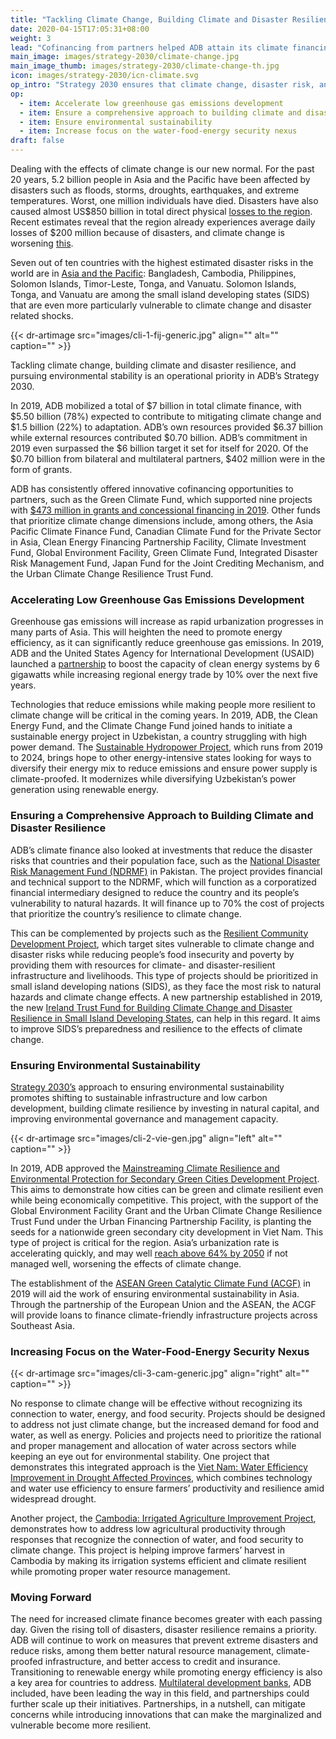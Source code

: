 ```yaml
---
title: "Tackling Climate Change, Building Climate and Disaster Resilience, and Enhancing Environmental Sustainability"
date: 2020-04-15T17:05:31+08:00
weight: 3
lead: "Cofinancing from partners helped ADB attain its climate financing target of $6 billion a year ahead of schedule. The financing partnerships prioritized disaster resilience interventions, such as improving natural resource management, climate-proofing infrastructure, and improving access to credit and insurance, while the helping countries to transition to renewable clean energy sources."
main_image: images/strategy-2030/climate-change.jpg
main_image_thumb: images/strategy-2030/climate-change-th.jpg
icon: images/strategy-2030/icn-climate.svg
op_intro: "Strategy 2030 ensures that climate change, disaster risk, and environmental considerations are fully mainstreamed in its operational strategies, country programming, and project design and implementation. It aims to"
op: 
  - item: Accelerate low greenhouse gas emissions development
  - item: Ensure a comprehensive approach to building climate and disaster resilience
  - item: Ensure environmental sustainability
  - item: Increase focus on the water-food-energy security nexus
draft: false
---
```


Dealing with the effects of climate change is our new normal. For the past 20 years, 5.2 billion people in Asia and the Pacific have been affected by disasters such as floods, storms, droughts, earthquakes, and extreme temperatures. Worst, one million individuals have died. Disasters have also caused almost US$850 billion in total direct physical [losses to the region](https://www.adb.org/news/infographics/climate-change-and-disasters-asia-and-pacific). Recent estimates reveal that the region already experiences average daily losses of $200  million because of disasters, and climate change is worsening [this](https://www.adb.org/sites/default/files/institutional-document/358881/ccof-2017-2030.pdf).  

Seven out of ten countries with the highest estimated disaster risks in the world are in [Asia and the Pacific](https://www.adb.org/news/infographics/climate-change-and-disasters-asia-and-pacific): Bangladesh, Cambodia, Philippines, Solomon Islands, Timor-Leste, Tonga, and Vanuatu. Solomon Islands, Tonga, and Vanuatu are among the small island developing states (SIDS) that are even more particularly vulnerable to climate change and disaster related shocks.

{{< dr-artimage src="images/cli-1-fij-generic.jpg" align="" alt="" caption="" >}}

Tackling climate change, building climate and disaster resilience, and pursuing environmental stability is an operational priority in ADB’s Strategy 2030.  

In 2019, ADB mobilized a total of $7 billion in total climate finance, with $5.50 billion (78%) expected to contribute to mitigating climate change and $1.5 billion (22%) to adaptation. ADB’s own resources provided $6.37 billion while external resources contributed $0.70 billion. ADB’s commitment in 2019 even surpassed the $6 billion target it set for itself for 2020. Of the $0.70 billion from bilateral and multilateral partners, $402 million were in the form of grants.

ADB has consistently offered innovative cofinancing opportunities to partners, such as the Green Climate Fund, which supported nine projects with  [$473 million in grants and concessional financing in 2019](https://www.adb.org/news/op-ed/banking-action-how-adb-achieved-2020-climate-finance-milestone-one-year-ahead-time).  Other funds that prioritize climate change dimensions include, among others, the Asia Pacific Climate Finance Fund, Canadian Climate Fund for the Private Sector in Asia, Clean Energy Financing Partnership Facility, Climate Investment Fund, Global Environment Facility, Green Climate Fund, Integrated Disaster Risk Management Fund, Japan Fund for the Joint Crediting Mechanism, and the Urban Climate Change Resilience Trust Fund.
 
### Accelerating Low Greenhouse Gas Emissions Development

Greenhouse gas emissions will increase as rapid urbanization progresses in many parts of Asia. This will heighten the need to promote energy efficiency, as it can significantly reduce greenhouse gas emissions. In 2019, ADB and the United States Agency for International Development (USAID) launched a [partnership](https://www.adb.org/news/usaid-adb-partner-expand-asia-and-pacifics-sustainable-energy-market) to boost the capacity of clean energy systems by 6 gigawatts while increasing regional energy trade by 10% over the next five years.  

Technologies that reduce emissions while making people more resilient to climate change will be critical in the coming years. In 2019, ADB, the Clean Energy Fund, and the Climate Change Fund joined hands to initiate a sustainable energy project in Uzbekistan, a country struggling with high power demand. The [Sustainable Hydropower Project](https://www.adb.org/projects/50130-002/main#project-pds), which runs from 2019 to 2024, brings hope to other energy-intensive states looking for ways to diversify their energy mix to reduce emissions and ensure power supply is climate-proofed. It modernizes while diversifying Uzbekistan’s power generation using renewable energy. 

### Ensuring a Comprehensive Approach to Building Climate and Disaster Resilience

ADB’s climate finance also looked at investments that reduce the disaster risks that countries and their  population face, such as the [National Disaster Risk Management Fund (NDRMF)](https://www.adb.org/projects/50316-002/main#project-pds) in Pakistan. The project provides financial and technical support to the NDRMF, which will function as a corporatized financial intermediary designed to reduce the country and its people’s vulnerability to natural hazards. It will finance up to 70% the cost of projects that prioritize the country’s resilience to climate change. 

This can be complemented by projects such as the [Resilient Community Development Project](https://www.adb.org/projects/51242-002/main#project-pds),  which target sites vulnerable to climate change and disaster risks while reducing people’s food insecurity and poverty by providing them with resources for climate- and disaster-resilient infrastructure and livelihoods. This type of projects should be prioritized in small island developing nations (SIDS), as they face the most risk to natural hazards and climate change effects. A new partnership established in 2019, the new [Ireland Trust Fund for Building Climate Change and Disaster Resilience in Small Island Developing States](https://www.adb.org/news/adb-ireland-establish-fund-boost-climate-disaster-resilience-pacific), can help in this regard. It aims to improve SIDS’s preparedness and resilience to the effects of climate change. 

### Ensuring Environmental Sustainability

[Strategy 2030’s](https://www.adb.org/sites/default/files/institutional-document/495961/strategy-2030-op3-climate-change-resilience-sustainability.pdf) approach to ensuring environmental sustainability promotes shifting to sustainable infrastructure and low carbon development, building climate resilience by investing in natural capital, and improving environmental governance and management capacity.

{{< dr-artimage src="images/cli-2-vie-gen.jpg" align="left" alt="" caption="" >}}

In 2019, ADB approved the [Mainstreaming Climate Resilience and Environmental Protection for Secondary Green Cities Development Project](https://www.adb.org/projects/47274-003/main#project-pds). This aims to demonstrate how cities can be green and climate resilient even while being economically competitive. This project, with the support of the Global Environment Facility Grant and the Urban Climate Change Resilience Trust Fund under the Urban Financing Partnership Facility, is planting the seeds for a nationwide green secondary city development in Viet Nam. This type of project is critical for the region. Asia’s urbanization rate is accelerating quickly, and may well [reach above 64% by 2050](https://www.adb.org/sites/default/files/publication/524596/ado2019-update-theme-chapter.pdf) if not managed well, worsening the effects of climate change. 

The establishment of the [ASEAN Green Catalytic Climate Fund (ACGF)](https://www.adb.org/what-we-do/funds/asean-catalytic-green-finance-facility/main) in 2019 will aid the work of ensuring environmental sustainability in Asia. Through the partnership of the European Union and the ASEAN, the ACGF will provide loans to finance climate-friendly infrastructure projects across Southeast Asia.

### Increasing Focus on the Water-Food-Energy Security Nexus

{{< dr-artimage src="images/cli-3-cam-generic.jpg" align="right" alt="" caption="" >}}

No response to climate change will be effective without recognizing its connection to water, energy, and food security. Projects should be designed to address not just climate change, but the increased demand for food and water, as well as energy. Policies and projects need to prioritize the rational and proper management and allocation of water across sectors while keeping an eye out for environmental stability. One project that demonstrates this integrated approach is the [Viet Nam: Water Efficiency Improvement in Drought Affected Provinces](https://www.adb.org/projects/49404-001/main), which combines technology and water use efficiency to ensure farmers’ productivity and resilience amid widespread drought.


Another project, the [Cambodia: Irrigated Agriculture Improvement Project](https://www.adb.org/projects/51159-001/main#project-pds), demonstrates how to address low agricultural productivity through responses that recognize the connection of water, and food security to climate change. This project is helping improve farmers’ harvest in Cambodia by making its irrigation systems efficient and climate resilient while promoting proper water resource management. 

### Moving Forward

The need for increased climate finance becomes greater with each passing day. Given the rising toll of disasters, disaster resilience remains a priority. ADB will continue to work on measures that prevent extreme disasters and reduce risks, among them better natural resource management, climate-proofed infrastructure, and better access to credit and insurance. Transitioning to renewable energy while promoting energy efficiency is also a key area for countries to address. [Multilateral development banks](https://www.adb.org/sites/default/files/page/41117/climate-change-finance-joint-mdb-statement-2019-09-23.pdf), ADB included, have been leading the way in this field, and partnerships could further scale up their initiatives. Partnerships, in a nutshell, can mitigate concerns while introducing innovations that can make the marginalized and vulnerable become more resilient. 
